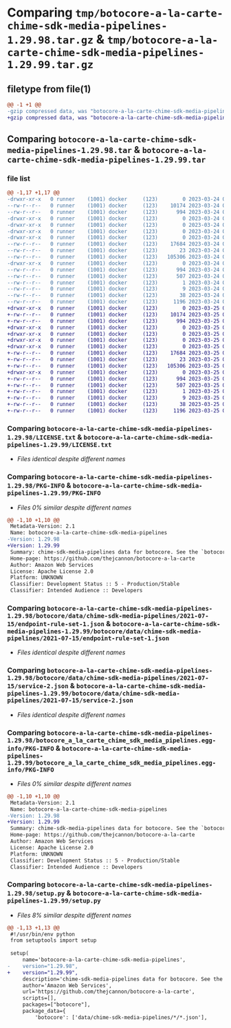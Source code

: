 # Comparing `tmp/botocore-a-la-carte-chime-sdk-media-pipelines-1.29.98.tar.gz` & `tmp/botocore-a-la-carte-chime-sdk-media-pipelines-1.29.99.tar.gz`

## filetype from file(1)

```diff
@@ -1 +1 @@
-gzip compressed data, was "botocore-a-la-carte-chime-sdk-media-pipelines-1.29.98.tar", last modified: Fri Mar 24 01:24:11 2023, max compression
+gzip compressed data, was "botocore-a-la-carte-chime-sdk-media-pipelines-1.29.99.tar", last modified: Sat Mar 25 01:22:30 2023, max compression
```

## Comparing `botocore-a-la-carte-chime-sdk-media-pipelines-1.29.98.tar` & `botocore-a-la-carte-chime-sdk-media-pipelines-1.29.99.tar`

### file list

```diff
@@ -1,17 +1,17 @@
-drwxr-xr-x   0 runner    (1001) docker     (123)        0 2023-03-24 01:24:11.617868 botocore-a-la-carte-chime-sdk-media-pipelines-1.29.98/
--rw-r--r--   0 runner    (1001) docker     (123)    10174 2023-03-24 01:24:11.000000 botocore-a-la-carte-chime-sdk-media-pipelines-1.29.98/LICENSE.txt
--rw-r--r--   0 runner    (1001) docker     (123)      994 2023-03-24 01:24:11.617868 botocore-a-la-carte-chime-sdk-media-pipelines-1.29.98/PKG-INFO
-drwxr-xr-x   0 runner    (1001) docker     (123)        0 2023-03-24 01:24:11.617868 botocore-a-la-carte-chime-sdk-media-pipelines-1.29.98/botocore/
-drwxr-xr-x   0 runner    (1001) docker     (123)        0 2023-03-24 01:24:11.617868 botocore-a-la-carte-chime-sdk-media-pipelines-1.29.98/botocore/data/
-drwxr-xr-x   0 runner    (1001) docker     (123)        0 2023-03-24 01:24:11.617868 botocore-a-la-carte-chime-sdk-media-pipelines-1.29.98/botocore/data/chime-sdk-media-pipelines/
-drwxr-xr-x   0 runner    (1001) docker     (123)        0 2023-03-24 01:24:11.617868 botocore-a-la-carte-chime-sdk-media-pipelines-1.29.98/botocore/data/chime-sdk-media-pipelines/2021-07-15/
--rw-r--r--   0 runner    (1001) docker     (123)    17684 2023-03-24 01:23:57.000000 botocore-a-la-carte-chime-sdk-media-pipelines-1.29.98/botocore/data/chime-sdk-media-pipelines/2021-07-15/endpoint-rule-set-1.json
--rw-r--r--   0 runner    (1001) docker     (123)       23 2023-03-24 01:23:57.000000 botocore-a-la-carte-chime-sdk-media-pipelines-1.29.98/botocore/data/chime-sdk-media-pipelines/2021-07-15/paginators-1.json
--rw-r--r--   0 runner    (1001) docker     (123)   105306 2023-03-24 01:23:57.000000 botocore-a-la-carte-chime-sdk-media-pipelines-1.29.98/botocore/data/chime-sdk-media-pipelines/2021-07-15/service-2.json
-drwxr-xr-x   0 runner    (1001) docker     (123)        0 2023-03-24 01:24:11.617868 botocore-a-la-carte-chime-sdk-media-pipelines-1.29.98/botocore_a_la_carte_chime_sdk_media_pipelines.egg-info/
--rw-r--r--   0 runner    (1001) docker     (123)      994 2023-03-24 01:24:11.000000 botocore-a-la-carte-chime-sdk-media-pipelines-1.29.98/botocore_a_la_carte_chime_sdk_media_pipelines.egg-info/PKG-INFO
--rw-r--r--   0 runner    (1001) docker     (123)      507 2023-03-24 01:24:11.000000 botocore-a-la-carte-chime-sdk-media-pipelines-1.29.98/botocore_a_la_carte_chime_sdk_media_pipelines.egg-info/SOURCES.txt
--rw-r--r--   0 runner    (1001) docker     (123)        1 2023-03-24 01:24:11.000000 botocore-a-la-carte-chime-sdk-media-pipelines-1.29.98/botocore_a_la_carte_chime_sdk_media_pipelines.egg-info/dependency_links.txt
--rw-r--r--   0 runner    (1001) docker     (123)        9 2023-03-24 01:24:11.000000 botocore-a-la-carte-chime-sdk-media-pipelines-1.29.98/botocore_a_la_carte_chime_sdk_media_pipelines.egg-info/top_level.txt
--rw-r--r--   0 runner    (1001) docker     (123)       38 2023-03-24 01:24:11.617868 botocore-a-la-carte-chime-sdk-media-pipelines-1.29.98/setup.cfg
--rw-r--r--   0 runner    (1001) docker     (123)     1196 2023-03-24 01:24:11.000000 botocore-a-la-carte-chime-sdk-media-pipelines-1.29.98/setup.py
+drwxr-xr-x   0 runner    (1001) docker     (123)        0 2023-03-25 01:22:30.974856 botocore-a-la-carte-chime-sdk-media-pipelines-1.29.99/
+-rw-r--r--   0 runner    (1001) docker     (123)    10174 2023-03-25 01:22:30.000000 botocore-a-la-carte-chime-sdk-media-pipelines-1.29.99/LICENSE.txt
+-rw-r--r--   0 runner    (1001) docker     (123)      994 2023-03-25 01:22:30.974856 botocore-a-la-carte-chime-sdk-media-pipelines-1.29.99/PKG-INFO
+drwxr-xr-x   0 runner    (1001) docker     (123)        0 2023-03-25 01:22:30.970856 botocore-a-la-carte-chime-sdk-media-pipelines-1.29.99/botocore/
+drwxr-xr-x   0 runner    (1001) docker     (123)        0 2023-03-25 01:22:30.970856 botocore-a-la-carte-chime-sdk-media-pipelines-1.29.99/botocore/data/
+drwxr-xr-x   0 runner    (1001) docker     (123)        0 2023-03-25 01:22:30.970856 botocore-a-la-carte-chime-sdk-media-pipelines-1.29.99/botocore/data/chime-sdk-media-pipelines/
+drwxr-xr-x   0 runner    (1001) docker     (123)        0 2023-03-25 01:22:30.974856 botocore-a-la-carte-chime-sdk-media-pipelines-1.29.99/botocore/data/chime-sdk-media-pipelines/2021-07-15/
+-rw-r--r--   0 runner    (1001) docker     (123)    17684 2023-03-25 01:22:12.000000 botocore-a-la-carte-chime-sdk-media-pipelines-1.29.99/botocore/data/chime-sdk-media-pipelines/2021-07-15/endpoint-rule-set-1.json
+-rw-r--r--   0 runner    (1001) docker     (123)       23 2023-03-25 01:22:12.000000 botocore-a-la-carte-chime-sdk-media-pipelines-1.29.99/botocore/data/chime-sdk-media-pipelines/2021-07-15/paginators-1.json
+-rw-r--r--   0 runner    (1001) docker     (123)   105306 2023-03-25 01:22:12.000000 botocore-a-la-carte-chime-sdk-media-pipelines-1.29.99/botocore/data/chime-sdk-media-pipelines/2021-07-15/service-2.json
+drwxr-xr-x   0 runner    (1001) docker     (123)        0 2023-03-25 01:22:30.974856 botocore-a-la-carte-chime-sdk-media-pipelines-1.29.99/botocore_a_la_carte_chime_sdk_media_pipelines.egg-info/
+-rw-r--r--   0 runner    (1001) docker     (123)      994 2023-03-25 01:22:30.000000 botocore-a-la-carte-chime-sdk-media-pipelines-1.29.99/botocore_a_la_carte_chime_sdk_media_pipelines.egg-info/PKG-INFO
+-rw-r--r--   0 runner    (1001) docker     (123)      507 2023-03-25 01:22:30.000000 botocore-a-la-carte-chime-sdk-media-pipelines-1.29.99/botocore_a_la_carte_chime_sdk_media_pipelines.egg-info/SOURCES.txt
+-rw-r--r--   0 runner    (1001) docker     (123)        1 2023-03-25 01:22:30.000000 botocore-a-la-carte-chime-sdk-media-pipelines-1.29.99/botocore_a_la_carte_chime_sdk_media_pipelines.egg-info/dependency_links.txt
+-rw-r--r--   0 runner    (1001) docker     (123)        9 2023-03-25 01:22:30.000000 botocore-a-la-carte-chime-sdk-media-pipelines-1.29.99/botocore_a_la_carte_chime_sdk_media_pipelines.egg-info/top_level.txt
+-rw-r--r--   0 runner    (1001) docker     (123)       38 2023-03-25 01:22:30.974856 botocore-a-la-carte-chime-sdk-media-pipelines-1.29.99/setup.cfg
+-rw-r--r--   0 runner    (1001) docker     (123)     1196 2023-03-25 01:22:30.000000 botocore-a-la-carte-chime-sdk-media-pipelines-1.29.99/setup.py
```

### Comparing `botocore-a-la-carte-chime-sdk-media-pipelines-1.29.98/LICENSE.txt` & `botocore-a-la-carte-chime-sdk-media-pipelines-1.29.99/LICENSE.txt`

 * *Files identical despite different names*

### Comparing `botocore-a-la-carte-chime-sdk-media-pipelines-1.29.98/PKG-INFO` & `botocore-a-la-carte-chime-sdk-media-pipelines-1.29.99/PKG-INFO`

 * *Files 0% similar despite different names*

```diff
@@ -1,10 +1,10 @@
 Metadata-Version: 2.1
 Name: botocore-a-la-carte-chime-sdk-media-pipelines
-Version: 1.29.98
+Version: 1.29.99
 Summary: chime-sdk-media-pipelines data for botocore. See the `botocore-a-la-carte` package for more info.
 Home-page: https://github.com/thejcannon/botocore-a-la-carte
 Author: Amazon Web Services
 License: Apache License 2.0
 Platform: UNKNOWN
 Classifier: Development Status :: 5 - Production/Stable
 Classifier: Intended Audience :: Developers
```

### Comparing `botocore-a-la-carte-chime-sdk-media-pipelines-1.29.98/botocore/data/chime-sdk-media-pipelines/2021-07-15/endpoint-rule-set-1.json` & `botocore-a-la-carte-chime-sdk-media-pipelines-1.29.99/botocore/data/chime-sdk-media-pipelines/2021-07-15/endpoint-rule-set-1.json`

 * *Files identical despite different names*

### Comparing `botocore-a-la-carte-chime-sdk-media-pipelines-1.29.98/botocore/data/chime-sdk-media-pipelines/2021-07-15/service-2.json` & `botocore-a-la-carte-chime-sdk-media-pipelines-1.29.99/botocore/data/chime-sdk-media-pipelines/2021-07-15/service-2.json`

 * *Files identical despite different names*

### Comparing `botocore-a-la-carte-chime-sdk-media-pipelines-1.29.98/botocore_a_la_carte_chime_sdk_media_pipelines.egg-info/PKG-INFO` & `botocore-a-la-carte-chime-sdk-media-pipelines-1.29.99/botocore_a_la_carte_chime_sdk_media_pipelines.egg-info/PKG-INFO`

 * *Files 0% similar despite different names*

```diff
@@ -1,10 +1,10 @@
 Metadata-Version: 2.1
 Name: botocore-a-la-carte-chime-sdk-media-pipelines
-Version: 1.29.98
+Version: 1.29.99
 Summary: chime-sdk-media-pipelines data for botocore. See the `botocore-a-la-carte` package for more info.
 Home-page: https://github.com/thejcannon/botocore-a-la-carte
 Author: Amazon Web Services
 License: Apache License 2.0
 Platform: UNKNOWN
 Classifier: Development Status :: 5 - Production/Stable
 Classifier: Intended Audience :: Developers
```

### Comparing `botocore-a-la-carte-chime-sdk-media-pipelines-1.29.98/setup.py` & `botocore-a-la-carte-chime-sdk-media-pipelines-1.29.99/setup.py`

 * *Files 8% similar despite different names*

```diff
@@ -1,13 +1,13 @@
 #!/usr/bin/env python
 from setuptools import setup
 
 setup(
     name='botocore-a-la-carte-chime-sdk-media-pipelines',
-    version="1.29.98",
+    version="1.29.99",
     description='chime-sdk-media-pipelines data for botocore. See the `botocore-a-la-carte` package for more info.',
     author='Amazon Web Services',
     url='https://github.com/thejcannon/botocore-a-la-carte',
     scripts=[],
     packages=["botocore"],
     package_data={
         'botocore': ['data/chime-sdk-media-pipelines/*/*.json'],
```

